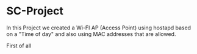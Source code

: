 # SC-Project

In this Project we created a Wi-FI AP (Access Point) using hostapd based on a "Time of day" and also using MAC addresses that are allowed.

First of all
